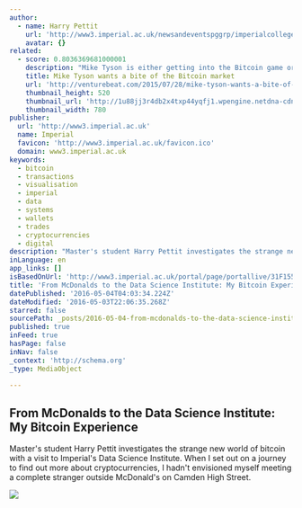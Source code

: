 ```yaml
---
author:
  - name: Harry Pettit
    url: 'http://www3.imperial.ac.uk/newsandeventspggrp/imperialcollege/newssummary/news_3-5-2016-14-51-39#authorbox'
    avatar: {}
related:
  - score: 0.8036369681000001
    description: "Mike Tyson is either getting into the Bitcoin game or is getting scammed out of a bunch of money. Tyson, a former heavyweight boxing world champion, tweeted a link this weekend to a website with the best URL you'll see all year: Coming soon... http://t.co/Blf592VtUW ... Changing the way we get change."
    title: Mike Tyson wants a bite of the Bitcoin market
    url: 'http://venturebeat.com/2015/07/28/mike-tyson-wants-a-bite-of-the-bitcoin-market/'
    thumbnail_height: 520
    thumbnail_url: 'http://1u88jj3r4db2x4txp44yqfj1.wpengine.netdna-cdn.com/wp-content/uploads/2015/07/tyson-780x520.jpg'
    thumbnail_width: 780
publisher:
  url: 'http://www3.imperial.ac.uk'
  name: Imperial
  favicon: 'http://www3.imperial.ac.uk/favicon.ico'
  domain: www3.imperial.ac.uk
keywords:
  - bitcoin
  - transactions
  - visualisation
  - imperial
  - data
  - systems
  - wallets
  - trades
  - cryptocurrencies
  - digital
description: "Master's student Harry Pettit investigates the strange new world of bitcoin with a visit to Imperial's Data Science Institute. When I set out on a journey to find out more about cryptocurrencies, I hadn't envisioned myself meeting a complete stranger outside McDonald's on Camden High Street."
inLanguage: en
app_links: []
isBasedOnUrl: 'http://www3.imperial.ac.uk/portal/page/portallive/31F1554455A25819E050C69B47393E85'
title: 'From McDonalds to the Data Science Institute: My Bitcoin Experience'
datePublished: '2016-05-04T04:03:34.224Z'
dateModified: '2016-05-03T22:06:35.268Z'
starred: false
sourcePath: _posts/2016-05-04-from-mcdonalds-to-the-data-science-institute-my-bitcoin-exp.md
published: true
inFeed: true
hasPage: false
inNav: false
_context: 'http://schema.org'
_type: MediaObject

---
```

<article style=""><h1>From McDonalds to the Data Science Institute: My Bitcoin Experience</h1><p>Master's student Harry Pettit investigates the strange new world of bitcoin with a visit to Imperial's Data Science Institute. When I set out on a journey to find out more about cryptocurrencies, I hadn't envisioned myself meeting a complete stranger outside McDonald's on Camden High Street.</p><img src="http://www3.imperial.ac.uk/newseventsimages?p_image_type=mainnews2012&amp;p_image_id=32922" /></article>